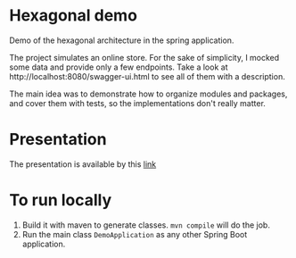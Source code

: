# Hexagonal demo
Demo of the hexagonal architecture in the spring application. 

The project simulates an online store. For the sake of simplicity, I mocked some data and provide only a few endpoints. Take a look at http://localhost:8080/swagger-ui.html to see all of them with a description.

The main idea was to demonstrate how to organize modules and packages, and cover them with tests, so the implementations don't really matter.

# Presentation
The presentation is available by this [link](https://docs.google.com/presentation/d/1oSH4knk2zZosSuMuThOEIdnC5d_YnSYEJYVWEMGqLQ4/edit?usp=sharing)

# To run locally
1) Build it with maven to generate classes. ```mvn compile``` will do the job.
2) Run the main class ```DemoApplication``` as any other Spring Boot application.
